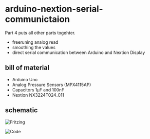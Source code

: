 # arduino-nextion-serial-communictaion
Part 4 puts all other parts togehter. 
* freeruning analog read
* smoothing the values
* direct serial communication between Arduino and Nextion Display

## bill of material
* Arduino Uno
* Analog Pressure Sensors (MPX4115AP)
* Capacitors 1µF and 100nF
* Nextion NX3224T024_011

## schematic
![Fritzing](https://github.com/yz88/arduino-digital-carb-sync/blob/master/part4/arduino-carb-sync-part4-001.PNG)

![Code](https://github.com/yz88/arduino-digital-carb-sync/blob/master/part4/arduino-carb-sync-nextion.ino)
